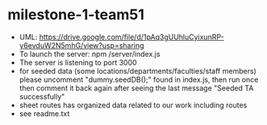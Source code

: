 # milestone-1-team51
- UML: https://drive.google.com/file/d/1pAq3gUUhluCyixunRP-y6evduW2N5mhG/view?usp=sharing
- To launch the server: npm /server/index.js
- The server is listening to port 3000
- for seeded data (some locations/departments/faculties/staff members) please uncomment "dummy.seedDB();" found in index.js, then run once then comment it back again after seeing the last message "Seeded TA successfully"
- sheet routes has organized data related to our work including routes 
- see readme.txt